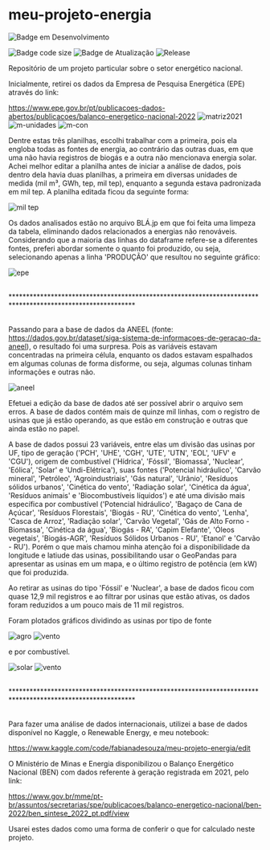 # meu-projeto-energia

![Badge em Desenvolvimento](http://img.shields.io/static/v1?label=STATUS&message=EM%20DESENVOLVIMENTO&color=GREEN&style=for-the-badge)

![Badge code size](https://img.shields.io/github/languages/code-size/fab-souza/meu-projeto-energia)
![Badge de Atualização](https://img.shields.io/github/last-commit/fab-souza/meu-projeto-energia)
![Release](https://img.shields.io/github/release-date/fab-souza/meu-projeto-energia)

Repositório de um projeto particular sobre o setor energético nacional.

Inicialmente, retirei os dados da Empresa de Pesquisa Energética (EPE) através do link: 

https://www.epe.gov.br/pt/publicacoes-dados-abertos/publicacoes/balanco-energetico-nacional-2022
![matriz2021](https://user-images.githubusercontent.com/67301805/177010609-6a010d57-4a55-479f-ae53-e9e59e438117.jpg)
![m-unidades](https://user-images.githubusercontent.com/67301805/177010616-e2020aa2-6e0f-4f48-a3ea-4e94fcf8251b.jpg)
![m-con](https://user-images.githubusercontent.com/67301805/177010623-54ae6d91-bc0c-4aa4-8d04-3adec9fdb341.jpg)

Dentre estas três planilhas, escolhi trabalhar com a primeira, pois ela engloba todas as fontes de energia, ao contrário das outras duas, em que uma não havia registros de biogás e a outra não mencionava energia solar. Achei melhor editar a planilha antes de iniciar a análise de dados, pois dentro dela havia duas planilhas, a primeira em diversas unidades de medida (mil m³, GWh, tep, mil tep), enquanto a segunda estava padronizada em mil tep. A planilha editada ficou da seguinte forma:

![mil tep](https://user-images.githubusercontent.com/67301805/180580388-64554c7e-d80b-4946-b8c2-53209e917482.jpg)

Os dados analisados estão no arquivo BLÁ.jp em que foi feita uma limpeza da tabela, eliminando dados relacionados a energias não renováveis. Considerando que a maioria das linhas do dataframe refere-se a diferentes fontes, preferi abordar somente o quanto foi produzido, ou seja, selecionando apenas a linha 'PRODUÇÃO' que resultou no seguinte gráfico:

![epe](https://user-images.githubusercontent.com/67301805/180874294-e777a861-df7e-4fd5-9a3d-08733847812b.jpg)

<br>
***********************************************************************************************************
<br><br>

Passando para a base de dados da ANEEL (fonte: https://dados.gov.br/dataset/siga-sistema-de-informacoes-de-geracao-da-aneel), o resultado foi uma surpresa. Pois as variáveis estavam concentradas na primeira célula, enquanto os dados estavam espalhados em algumas colunas de forma disforme, ou seja, algumas colunas tinham informações e outras não.

![aneel](https://user-images.githubusercontent.com/67301805/181395110-593085b7-1e33-452a-8579-f61a3835ef8d.jpg)

Efetuei a edição da base de dados até ser possível abrir o arquivo sem erros. A base de dados contém mais de quinze mil linhas, com o registro de usinas que já estão operando, as que estão em construção e outras que ainda estão no papel.

A base de dados possui 23 variáveis, entre elas um divisão das usinas por UF, tipo de geração ('PCH', 'UHE', 'CGH', 'UTE', 'UTN', 'EOL', 'UFV' e 'CGU'), origem de combustível ('Hídrica', 'Fóssil', 'Biomassa', 'Nuclear', 'Eólica', 'Solar' e 'Undi-Elétrica'), suas fontes ('Potencial hidráulico', 'Carvão mineral', 'Petróleo',  'Agroindustriais', 'Gás natural', 'Urânio', 'Resíduos sólidos urbanos', 'Cinética do vento', 'Radiação solar', 'Cinética da água', 'Resíduos animais' e 'Biocombustíveis líquidos') e até uma divisão mais específica por combustível ('Potencial hidráulico', 'Bagaço de Cana de Açúcar', 'Resíduos Florestais', 'Biogás - RU', 'Cinética do vento', 'Lenha', 'Casca de Arroz', 'Radiação solar', 'Carvão Vegetal', 'Gás de Alto Forno - Biomassa', 'Cinética da água', 'Biogás - RA', 'Capim Elefante', 'Óleos vegetais', 'Biogás-AGR', 'Resíduos Sólidos Urbanos - RU', 'Etanol' e 'Carvão - RU'). Porém o que mais chamou minha atenção foi a disponibilidade da longitude e latiude das usinas, possibilitando usar o GeoPandas para apresentar as usinas em um mapa, e o último registro de potência (em kW) que foi produzida.

Ao retirar as usinas do tipo 'Fóssil' e 'Nuclear', a base de dados ficou com quase 12,9 mil registros e ao filtrar por usinas que estão ativas, os dados foram reduzidos a um pouco mais de 11 mil registros.

Foram plotados gráficos dividindo as usinas por tipo de fonte 

![agro](https://user-images.githubusercontent.com/67301805/182253420-0a44deb7-95ee-4d5e-8ac7-edfced1963d4.jpg)
![vento](https://user-images.githubusercontent.com/67301805/182253439-3dd24199-4cde-41f7-816f-b2da8655bb8d.jpg)

e por combustível.

![solar](https://user-images.githubusercontent.com/67301805/182839401-91b52b7b-c63e-455d-b4bc-b596360be484.jpg)
![vento](https://user-images.githubusercontent.com/67301805/182839427-1971c466-e469-4d26-9057-896bb9584f88.jpg)


<br>
***********************************************************************************************************
<br><br>

Para fazer uma análise de dados internacionais, utilizei a base de dados disponível no Kaggle, o Renewable Energy, e meu notebook:

https://www.kaggle.com/code/fabianadesouza/meu-projeto-energia/edit



O Ministério de Minas e Energia disponibilizou o Balanço Energético Nacional (BEN) com dados referente à geração registrada em 2021, pelo link:

https://www.gov.br/mme/pt-br/assuntos/secretarias/spe/publicacoes/balanco-energetico-nacional/ben-2022/ben_sintese_2022_pt.pdf/view

Usarei estes dados como uma forma de conferir o que for calculado neste projeto.
